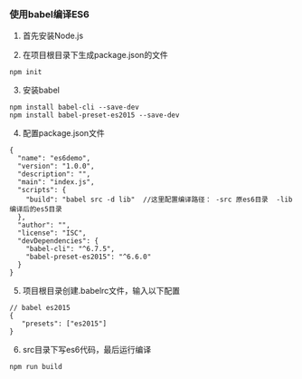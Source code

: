 
###  使用babel编译ES6

  1. 首先安装Node.js
  
  2. 在项目根目录下生成package.json的文件
  
  ```
  npm init 
  ```
  
  3. 安装babel
  ```
  npm install babel-cli --save-dev
  npm install babel-preset-es2015 --save-dev
  ```
  4. 配置package.json文件
  
  ```
  {
    "name": "es6demo",
    "version": "1.0.0",
    "description": "",
    "main": "index.js",
    "scripts": {
      "build": "babel src -d lib"  //这里配置编译路径： -src 原es6目录  -lib 编译后的es5目录
    },
    "author": "",
    "license": "ISC",
    "devDependencies": {
      "babel-cli": "^6.7.5",
      "babel-preset-es2015": "^6.6.0"
    }
  }
  ```
  5. 项目根目录创建.babelrc文件，输入以下配置
  
  ```
  // babel es2015
  {
     "presets": ["es2015"] 
  }
  ``` 
  
  6. src目录下写es6代码，最后运行编译
  
  ```
  npm run build
  ```

